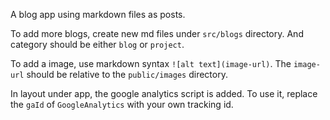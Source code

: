A blog app using markdown files as posts.

To add more blogs, create new md files under `src/blogs` directory. And category should be either `blog` or `project`.

To add a image, use markdown syntax `![alt text](image-url)`. The `image-url` should be relative to the `public/images` directory.

In layout under app, the google analytics script is added. To use it, replace the `gaId` of `GoogleAnalytics` with your own tracking id.
